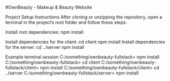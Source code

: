 ﻿#OwnBeauty - Makeup & Beauty Website

Project Setup Instructions
After cloning or unzipping the repository, open a terminal in the project’s root folder and follow these steps:

Install root dependencies:
    npm install

Install dependencies for the client:
    cd client
    npm install
Install dependencies for the server:
    cd ../server
    npm install



Example terminal session
    C:/something/ownbeauty-fullstack> npm install
    C:/something/ownbeauty-fullstack> cd client
    C:/something/ownbeauty-fullstack/client> npm install
    C:/something/ownbeauty-fullstack/client> cd ../server
    C:/something/ownbeauty-fullstack/server> npm install
